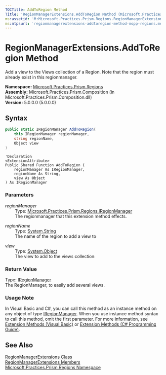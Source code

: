 ```yaml
---
TOCTitle: AddToRegion Method
Title: 'RegionManagerExtensions.AddToRegion Method (Microsoft.Practices.Prism.Regions)'
ms:assetid: 'M:Microsoft.Practices.Prism.Regions.RegionManagerExtensions.AddToRegion(Microsoft.Practices.Prism.Regions.IRegionManager,System.String,System.Object)'
ms:mtpsurl: 'regionmanagerextensions-addtoregion-method-mspp-regions.md'
---
```



# RegionManagerExtensions.AddToRegion Method

Add a view to the Views collection of a Region. Note that the region must already exist in this regionmanager.

**Namespace:** [Microsoft.Practices.Prism.Regions](/patterns-practices/reference/mspp-regions-namespace)  
**Assembly:** Microsoft.Practices.Prism.Composition (in Microsoft.Practices.Prism.Composition.dll)  
**Version:** 5.0.0.0 (5.0.0.0)

## Syntax

```C#
public static IRegionManager AddToRegion(
	this IRegionManager regionManager,
	string regionName,
	Object view
)
```
```VB
'Declaration
<ExtensionAttribute> 
Public Shared Function AddToRegion ( 
	regionManager As IRegionManager,
	regionName As String,
	view As Object
) As IRegionManager
```
### Parameters

*regionManager*  
&nbsp;&nbsp;&nbsp;&nbsp;&nbsp;&nbsp;&nbsp;&nbsp;Type: [Microsoft.Practices.Prism.Regions.IRegionManager](/patterns-practices/reference/iregionmanager-interface-mspp-regions)  
&nbsp;&nbsp;&nbsp;&nbsp;&nbsp;&nbsp;&nbsp;&nbsp;The regionmanager that this extension method effects.

*regionName*  
&nbsp;&nbsp;&nbsp;&nbsp;&nbsp;&nbsp;&nbsp;&nbsp;Type: [System.String](http://msdn.microsoft.com/en-us/library/s1wwdcbf)  
&nbsp;&nbsp;&nbsp;&nbsp;&nbsp;&nbsp;&nbsp;&nbsp;The name of the region to add a view to

*view*  
&nbsp;&nbsp;&nbsp;&nbsp;&nbsp;&nbsp;&nbsp;&nbsp;Type: [System.Object](http://msdn.microsoft.com/en-us/library/e5kfa45b)  
&nbsp;&nbsp;&nbsp;&nbsp;&nbsp;&nbsp;&nbsp;&nbsp;The view to add to the views collection

### Return Value

Type: [IRegionManager](/patterns-practices/reference/iregionmanager-interface-mspp-regions)  
The RegionManager, to easily add several views.

### Usage Note

In Visual Basic and C\#, you can call this method as an instance method on any object of type [IRegionManager](/patterns-practices/reference/iregionmanager-interface-mspp-regions). When you use instance method syntax to call this method, omit the first parameter. For more information, see [Extension Methods (Visual Basic)](http://msdn.microsoft.com/en-us/library/bb384936.aspx) or [Extension Methods (C\# Programming Guide)](http://msdn.microsoft.com/en-us/library/bb383977.aspx).

## See Also

[RegionManagerExtensions Class](/patterns-practices/reference/regionmanagerextensions-class-mspp-regions)  
[RegionManagerExtensions Members](/patterns-practices/reference/regionmanagerextensions-members-mspp-regions)  
[Microsoft.Practices.Prism.Regions Namespace](/patterns-practices/reference/mspp-regions-namespace)  